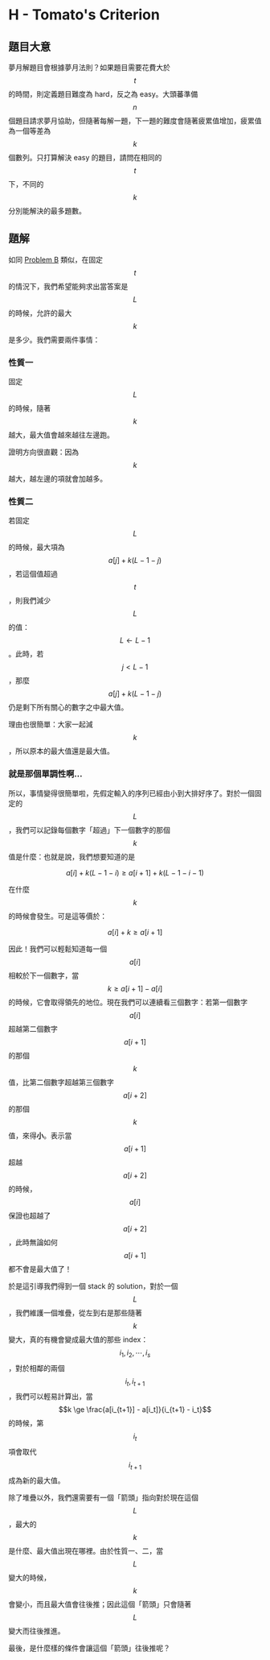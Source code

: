 # H - Tomato's Criterion

## 題目大意

夢月解題目會根據夢月法則？如果題目需要花費大於 $$t$$ 的時間，則定義題目難度為 hard，反之為 easy。大頭蕃準備 $$n$$ 個題目請求夢月協助，但隨著每解一題，下一題的難度會隨著疲累值增加，疲累值為一個等差為 $$k$$ 個數列。只打算解決 easy 的題目，請問在相同的 $$t$$ 下，不同的 $$k$$ 分別能解決的最多題數。

## 題解

如同 [Problem B](final/B.md) 類似，在固定 $$t$$ 的情況下，我們希望能夠求出當答案是 $$L$$ 的時候，允許的最大 $$k$$ 是多少。我們需要兩件事情：

### 性質一

固定 $$L$$ 的時候，隨著 $$k$$ 越大，最大值會越來越往左邊跑。

證明方向很直觀：因為 $$k$$ 越大，越左邊的項就會加越多。

### 性質二

若固定 $$L$$ 的時候，最大項為 $$a[j] + k(L-1-j)$$，若這個值超過 $$t$$，則我們減少 $$L$$ 的值：$$L\leftarrow L-1$$。此時，若 $$j < L-1$$，那麼 $$a[j] + k(L-1-j)$$ 仍是剩下所有關心的數字之中最大值。

理由也很簡單：大家一起減 $$k$$，所以原本的最大值還是最大值。

### 就是那個單調性啊...

所以，事情變得很簡單啦，先假定輸入的序列已經由小到大排好序了。對於一個固定的 $$L$$，我們可以記錄每個數字「超過」下一個數字的那個 $$k$$ 值是什麼：也就是說，我們想要知道的是

$$a[i] + k (L-1-i) \ge a[i+1] + k(L-1-i-1)$$

在什麼 $$k$$ 的時候會發生。可是這等價於：

$$a[i] + k \ge a[i+1]$$

因此！我們可以輕鬆知道每一個 $$a[i]$$ 相較於下一個數字，當 $$k\ge a[i+1]-a[i]$$ 的時候，它會取得領先的地位。現在我們可以連續看三個數字：若第一個數字 $$a[i]$$ 超越第二個數字 $$a[i+1]$$ 的那個 $$k$$ 值，比第二個數字超越第三個數字 $$a[i+2]$$ 的那個 $$k$$ 值，來得**小**。表示當 $$a[i+1]$$ 超越 $$a[i+2]$$ 的時候， $$a[i]$$ 保證也超越了 $$a[i+2]$$，此時無論如何 $$a[i+1]$$ 都不會是最大值了！

於是這引導我們得到一個 stack 的 solution，對於一個 $$L$$，我們維護一個堆疊，從左到右是那些隨著 $$k$$ 變大，真的有機會變成最大值的那些 index：$$i_1, i_2, \cdots, i_s$$，對於相鄰的兩個 $$i_t, i_{t+1}$$，我們可以輕易計算出，當 $$k \ge \frac{a[i_{t+1}] - a[i_t]}{i_{t+1} - i_t}$$ 的時候，第 $$i_t$$ 項會取代 $$i_{t+1}$$ 成為新的最大值。

除了堆疊以外，我們還需要有一個「箭頭」指向對於現在這個 $$L$$，最大的 $$k$$ 是什麼、最大值出現在哪裡。由於性質一、二，當 $$L$$ 變大的時候，$$k$$ 會變小，而且最大值會往後推；因此這個「箭頭」只會隨著 $$L$$ 變大而往後推進。

最後，是什麼樣的條件會讓這個「箭頭」往後推呢？